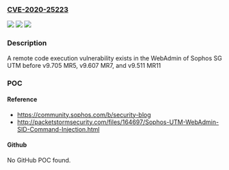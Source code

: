 ### [CVE-2020-25223](https://cve.mitre.org/cgi-bin/cvename.cgi?name=CVE-2020-25223)
![](https://img.shields.io/static/v1?label=Product&message=n%2Fa&color=blue)
![](https://img.shields.io/static/v1?label=Version&message=n%2Fa&color=blue)
![](https://img.shields.io/static/v1?label=Vulnerability&message=n%2Fa&color=brighgreen)

### Description

A remote code execution vulnerability exists in the WebAdmin of Sophos SG UTM before v9.705 MR5, v9.607 MR7, and v9.511 MR11

### POC

#### Reference
- https://community.sophos.com/b/security-blog
- http://packetstormsecurity.com/files/164697/Sophos-UTM-WebAdmin-SID-Command-Injection.html

#### Github
No GitHub POC found.

